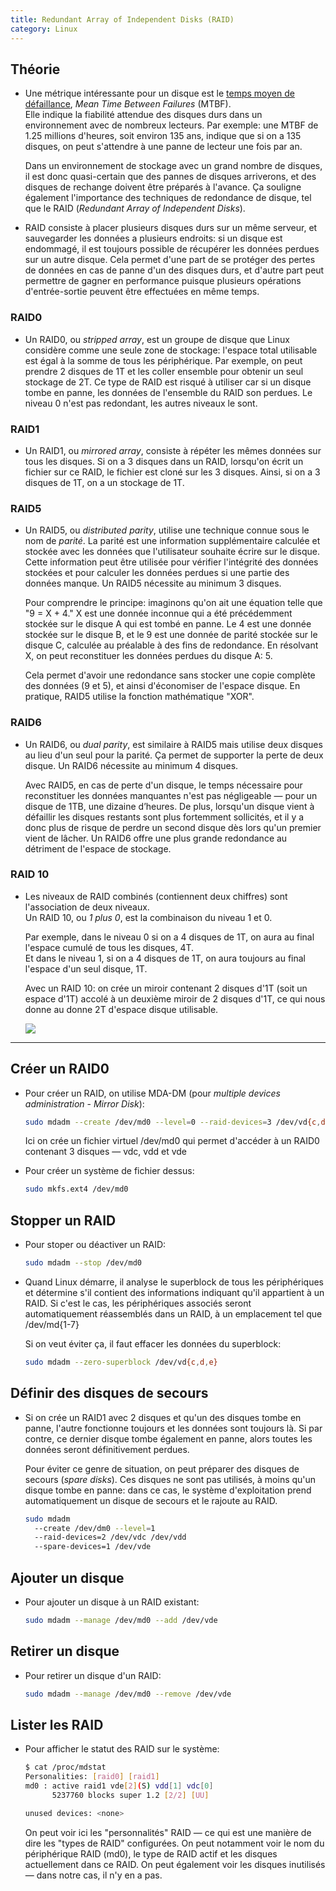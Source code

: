 ```yaml
---
title: Redundant Array of Independent Disks (RAID)
category: Linux
---
```


## Théorie

* Une métrique intéressante pour un disque est le <ins>temps moyen de défaillance</ins>, *Mean Time Between Failures* (MTBF).  
  Elle indique la fiabilité attendue des disques durs dans un environnement avec de nombreux lecteurs.
  Par exemple: une MTBF de 1.25 millions d'heures, soit environ 135 ans, indique que si on a 135 disques, on peut s'attendre à une panne de lecteur une fois par an.

  Dans un environnement de stockage avec un grand nombre de disques, il est donc quasi-certain que des pannes de disques arriverons, et des disques de rechange doivent être préparés à l'avance. Ça souligne également l'importance des techniques de redondance de disque, tel que le RAID (*Redundant Array of Independent Disks*).

* RAID consiste à placer plusieurs disques durs sur un même serveur, et sauvegarder les données a plusieurs endroits: si un disque est endommagé, il est toujours possible de récupérer les données perdues sur un autre disque. Cela permet d'une part de se protéger des pertes de données en cas de panne d'un des disques durs, et d'autre part peut permettre de gagner en performance puisque plusieurs opérations d'entrée-sortie peuvent être effectuées en même temps.

### RAID0

* Un RAID0, ou *stripped array*, est un groupe de disque que Linux considère comme une seule zone de stockage: l'espace total utilisable est égal à la somme de tous les périphérique. Par exemple, on peut prendre 2 disques de 1T et les coller ensemble pour obtenir un seul stockage de 2T. Ce type de RAID est risqué à utiliser car si un disque tombe en panne, les données de l'ensemble du RAID son perdues. Le niveau 0 n'est pas redondant, les autres niveaux le sont.

### RAID1

* Un RAID1, ou *mirrored array*, consiste à répéter les mêmes données sur tous les disques. Si on a 3 disques dans un RAID, lorsqu'on écrit un fichier sur ce RAID, le fichier est cloné sur les 3 disques. Ainsi, si on a 3 disques de 1T, on a un stockage de 1T.

### RAID5

* Un RAID5, ou *distributed parity*, utilise une technique connue sous le nom de *parité*. La parité est une information supplémentaire calculée et stockée avec les données que l'utilisateur souhaite écrire sur le disque. Cette information peut être utilisée pour vérifier l'intégrité des données stockées et pour calculer les données perdues si une partie des données manque. Un RAID5 nécessite au minimum 3 disques.

  Pour comprendre le principe: imaginons qu'on ait une équation telle que "9 = X + 4." X est une donnée inconnue qui a été précédemment stockée sur le disque A qui est tombé en panne. Le 4 est une donnée stockée sur le disque B, et le 9 est une donnée de parité stockée sur le disque C, calculée au préalable à des fins de redondance. En résolvant X, on peut reconstituer les données perdues du disque A: 5.

  Cela permet d'avoir une redondance sans stocker une copie complète des données (9 et 5), et ainsi d'économiser de l'espace disque. En pratique, RAID5 utilise la fonction mathématique "XOR".

### RAID6

* Un RAID6, ou *dual parity*, est similaire à RAID5 mais utilise deux disques au lieu d'un seul pour la parité. Ça permet de supporter la perte de deux disque. Un RAID6 nécessite au minimum 4 disques.
    
  Avec RAID5, en cas de perte d'un disque, le temps nécessaire pour reconstituer les données manquantes n'est pas négligeable — pour un disque de 1TB, une dizaine d’heures. De plus, lorsqu'un disque vient à défaillir les disques restants sont plus fortemment sollicités, et il y a donc plus de risque de perdre un second disque dès lors qu'un premier vient de lâcher. Un RAID6 offre une plus grande redondance au détriment de l'espace de stockage.

### RAID 10

* Les niveaux de RAID combinés (contiennent deux chiffres) sont l'association de deux niveaux.  
  Un RAID 10, ou *1 plus 0*, est la combinaison du niveau 1 et 0.

  Par exemple, dans le niveau 0 si on a 4 disques de 1T, on aura au final l'espace cumulé de tous les disques, 4T.  
  Et dans le niveau 1, si on a 4 disques de 1T, on aura toujours au final l'espace d'un seul disque, 1T.

  Avec un RAID 10: on crée un miroir contenant 2 disques d'1T (soit un espace d'1T) accolé à un deuxième miroir de 2 disques d'1T, ce qui nous donne au donne 2T d'espace disque utilisable.

  ![](https://i.imgur.com/1V9RyfK.png)

---

## Créer un RAID0

* Pour créer un RAID, on utilise MDA-DM (pour *multiple devices administration* - *Mirror Disk*):

  ``` bash
  sudo mdadm --create /dev/md0 --level=0 --raid-devices=3 /dev/vd{c,d,e}
  ```

  Ici on crée un fichier virtuel /dev/md0 qui permet d'accéder à un RAID0 contenant 3 disques — vdc, vdd et vde

* Pour créer un système de fichier dessus:

  ``` bash
  sudo mkfs.ext4 /dev/md0
  ```

## Stopper un RAID

* Pour stoper ou déactiver un RAID:

  ``` bash
  sudo mdadm --stop /dev/md0
  ```

* Quand Linux démarre, il analyse le superblock de tous les périphériques et détermine s'il contient des informations indiquant qu'il appartient à un RAID. Si c'est le cas, les périphériques associés seront automatiquement réassemblés dans un RAID, à un emplacement tel que /dev/md{1-7}

  Si on veut éviter ça, il faut effacer les données du superblock:

  ``` bash
  sudo mdadm --zero-superblock /dev/vd{c,d,e}
  ```

## Définir des disques de secours

* Si on crée un RAID1 avec 2 disques et qu'un des disques tombe en panne, l'autre fonctionne toujours et les données sont toujours là. Si par contre, ce dernier disque tombe également en panne, alors toutes les données seront définitivement perdues.

  Pour éviter ce genre de situation, on peut préparer des disques de secours (*spare disks*). Ces disques ne sont pas utilisés, à moins qu'un disque tombe en panne: dans ce cas, le système d'exploitation prend automatiquement un disque de secours et le rajoute au RAID.

  ``` bash
  sudo mdadm
    --create /dev/dm0 --level=1
    --raid-devices=2 /dev/vdc /dev/vdd
    --spare-devices=1 /dev/vde
  ```

## Ajouter un disque

* Pour ajouter un disque à un RAID existant:

  ``` bash
  sudo mdadm --manage /dev/md0 --add /dev/vde
  ```

## Retirer un disque

* Pour retirer un disque d'un RAID:

  ``` bash
  sudo mdadm --manage /dev/md0 --remove /dev/vde
  ```

## Lister les RAID

* Pour afficher le statut des RAID sur le système:

  ``` bash
  $ cat /proc/mdstat
  Personalities: [raid0] [raid1]
  md0 : active raid1 vde[2](S) vdd[1] vdc[0]
        5237760 blocks super 1.2 [2/2] [UU]

  unused devices: <none>
  ```

  On peut voir ici les "personnalités" RAID — ce qui est une manière de dire les "types de RAID" configurées. On peut notamment voir le nom du périphérique RAID (md0), le type de RAID actif et les disques actuellement dans ce RAID. On peut également voir les disques inutilisés — dans notre cas, il n'y en a pas.